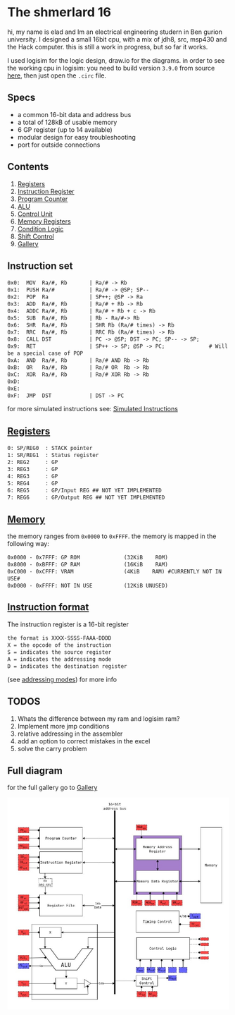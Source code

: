 # The shmerlard 16

hi, my name is elad and Im an electrical engineering studern in Ben gurion university.
I designed a small 16bit cpu, with a mix of jdh8, src, msp430 and the Hack computer.
this is still a work in progress, but so far it works.

I used logisim for the logic design, draw.io for the diagrams.
in order to see the working cpu in logisim: you need to build version `3.9.0` from source [here](https://github.com/logisim-evolution/logisim-evolution/blob/main/docs/developers.md), then just open the `.circ` file.

## Specs

- a common 16-bit data and address bus
- a total of 128kB of usable memory
- 6 GP register (up to 14 available)
- modular design for easy troubleshooting
- port for outside connections

## Contents

1) [Registers](/Wiki/Modules/Register-File.md)
2) [Instruction Register](/Wiki/Modules/Instruction-Register.md)
3) [Program Counter](/Wiki/Modules/Program-Counter.md)
4) [ALU](/Wiki/Modules/ALU.md)
5) [Control Unit](/Wiki/Modules/Control-Unit.md)
6) [Memory Registers](/Wiki/Modules/Memory-Registers.md)
7) [Condition Logic](/Wiki/Modules/Condition-Logic.md)
8) [Shift Control](/Wiki/Modules/Shift-Control.md)
9) [Gallery](/Wiki/Gallery.md)

## Instruction set

```text
0x0:  MOV  Ra/#, Rb       | Ra/# -> Rb
0x1:  PUSH Ra/#           | Ra/# -> @SP; SP--
0x2:  POP  Ra             | SP++; @SP -> Ra
0x3:  ADD  Ra/#, Rb       | Ra/# + Rb -> Rb
0x4:  ADDC Ra/#, Rb       | Ra/# + Rb + c -> Rb
0x5:  SUB  Ra/#, Rb       | Rb - Ra/#-> Rb
0x6:  SHR  Ra/#, Rb       | SHR Rb (Ra/# times) -> Rb
0x7:  RRC  Ra/#, Rb       | RRC Rb (Ra/# times) -> Rb
0x8:  CALL DST            | PC -> @SP; DST -> PC; SP-- -> SP;
0x9:  RET                 | SP++ -> SP; @SP -> PC;              # Will be a special case of POP
0xA:  AND  Ra/#, Rb       | Ra/# AND Rb -> Rb
0xB:  OR   Ra/#, Rb       | Ra/# OR  Rb -> Rb
0xC:  XOR  Ra/#, Rb       | Ra/# XOR Rb -> Rb
0xD:
0xE:
0xF:  JMP  DST            | DST -> PC
```

for more simulated instructions see: [Simulated Instructions](/Wiki/Simulated-Instructions.md)

## [Registers](/Wiki/Modules/Register-File.md)

```text
0: SP/REG0  : STACK pointer    
1: SR/REG1  : Status register
2: REG2     : GP
3: REG3     : GP
4: REG3     : GP
5: REG4     : GP
6: REG5     : GP/Input REG ## NOT YET IMPLEMENTED
7: REG6     : GP/Output REG ## NOT YET IMPLEMENTED
```

## [Memory](/Wiki/Modules/Memory-Registers.md)

the memory ranges from `0x0000` to `0xFFFF`.
the memory is mapped in the following way:

```text
0x0000 - 0x7FFF: GP ROM              (32KiB    ROM)
0x8000 - 0xBFFF: GP RAM              (16KiB    RAM) 
0xC000 - 0xCFFF: VRAM                (4KiB    RAM) #CURRENTLY NOT IN USE#
0xD000 - 0xFFFF: NOT IN USE          (12KiB UNUSED)
```

## [Instruction format](/Wiki/Modules/Instruction-Register.md)

The instruction register is a 16-bit register

```text
the format is XXXX-SSSS-FAAA-DDDD
X = the opcode of the instruction
S = indicates the source register
A = indicates the addressing mode
D = indicates the destination register
```

(see [addressing modes](/Wiki/Modules/Instruction-Register.md#addressing-modes)) for more info

## TODOS

1) Whats the difference between my ram and logisim ram?
2) Implement more jmp conditions
3) relative addressing in the assembler
4) add an option to correct mistakes in the excel
5) solve the carry problem

## Full diagram

for the full gallery go to [Gallery](Wiki/Gallery.md)

![text](Wiki/Diagrams/Main-Diagram.jpg)

